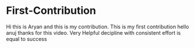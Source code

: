 # First-Contribution
Hi this is Aryan and this is my contribution.
This is my first contribution
hello anuj thanks for this video. Very Helpful
decipline with consistent effort is equal to success
